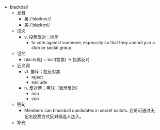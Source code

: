 - blackball
  - 发音
    - 英 /'blækbɔːl/
    - 美 /'blækbɔl/
  - 词义
    - v. 投票反对；排斥
      - to vote against someone, especially so that they cannot join a club or social group
  - 记忆
    - black(黑) + ball(投票) → 投票反对
  - 近义词
    - vt. 排斥；投反对票
      - reject
      - exclude
    - n. 反对票；黑球（表示反对）
      - non
      - con
  - 例句
    - Members can blackball candidates in secret ballots. 会员可通过无记名投票方式反对候选人加入。 
  - 补充